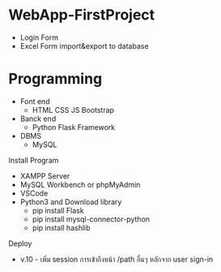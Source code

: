 # WebApp-FirstProject
 - Login Form
 - Excel Form import&export to database
 
# Programming
 - Font end
   - HTML CSS JS Bootstrap
 - Banck end
   - Python Flask Framework
 - DBMS
   - MySQL
 
Install Program
- XAMPP Server
- MySQL Workbench or phpMyAdmin
- VSCode
- Python3 and Download library
  - pip install Flask
  - pip install mysql-connector-python
  - pip install hashlib
  

Deploy
- v.10  - เพิ่ม session การเข้าถึงหน้า /path อื่นๆ หลักจาก user sign-in
